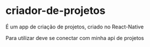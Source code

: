 # criador-de-projetos
É um app de criação de projetos, criado no React-Native

Para utilizar deve se conectar com minha api de projetos
